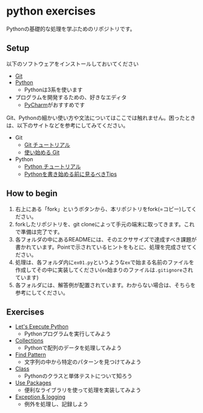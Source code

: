 # python exercises

Pythonの基礎的な処理を学ぶためのリポジトリです。

## Setup

以下のソフトウェアをインストールしておいてください

* [Git](https://git-scm.com/)
* [Python](https://www.python.org/downloads/)
  * Pythonは3系を使います
* プログラムを開発するための、好きなエディタ
  * [PyCharm](https://www.jetbrains.com/pycharm/)がおすすめです

Git、Pythonの細かい使い方や文法についてはここでは触れません。困ったときは、以下のサイトなどを参考にしてみてください。

* Git
  * [Git チュートリアル](https://www.atlassian.com/ja/git/tutorial/git-basics)
  * [使い始める Git](http://qiita.com/icoxfog417/items/617094c6f9018149f41f)
* Python
  * [Python チュートリアル](http://docs.python.jp/3/tutorial/index.html)
  * [Pythonを書き始める前に見るべきTips](http://qiita.com/icoxfog417/items/e8f97a6acad07903b5b0)

## How to begin

1. 右上にある「fork」というボタンから、本リポジトリをfork(=コピー)してください。
2. forkしたリポジトリを、git cloneによって手元の端末に取ってきます。これで準備は完了です。
3. 各フォルダの中にあるREADMEには、そのエクササイズで達成すべき課題が書かれています。Pointで示されているヒントをもとに、処理を完成させてください。
4. 処理は、各フォルダ内に`ex01.py`というような`ex`で始まる名前のファイルを作成してその中に実装してください(`ex`始まりのファイルは`.gitignore`されています)
5. 各フォルダには、解答例が配置されています。わからない場合は、そちらを参考にしてください。

## Exercises

* [Let's Execute Python](https://github.com/icoxfog417/python_exercises/tree/master/01_execute_python)
  * Pythonプログラムを実行してみよう
* [Collections](https://github.com/icoxfog417/python_exercises/tree/master/02_collections)
  * Pythonで配列のデータを処理してみよう
* [Find Pattern](https://github.com/icoxfog417/python_exercises/tree/master/03_find_pattern)
  * 文字列の中から特定のパターンを見つけてみよう
* [Class](https://github.com/icoxfog417/python_exercises/tree/master/04_class)
  * Pythonのクラスと単体テストについて知ろう
* [Use Packages](https://github.com/icoxfog417/python_exercises/tree/master/05_use_packages)
  * 便利なライブラリを使って処理を実装してみよう
* [Exception & logging](https://github.com/icoxfog417/python_exercises/tree/master/06_exception_logging)
  * 例外を処理し、記録しよう
